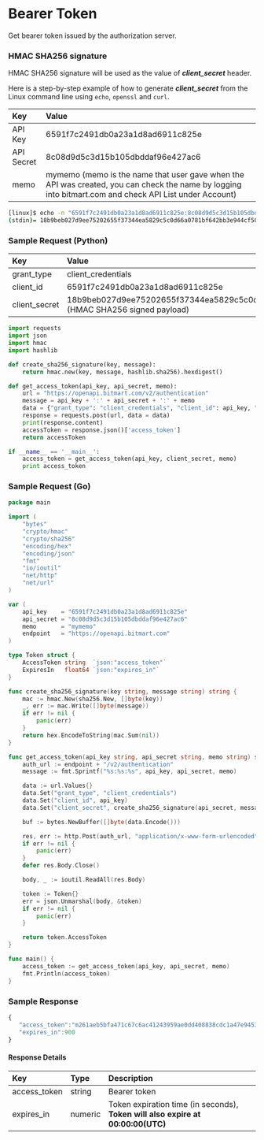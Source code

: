 # Bearer Token

Get bearer token issued by the authorization server.

### HMAC SHA256 signature

HMAC SHA256 signature will be used as the value of _**client_secret**_ header.

Here is a step-by-step example of how to generate _**client_secret**_ from the Linux command line using ```echo```, ```openssl``` and ```curl```.

| Key | Value |
| :--- | :--- |
| API Key | 6591f7c2491db0a23a1d8ad6911c825e |
| API Secret | 8c08d9d5c3d15b105dbddaf96e427ac6 |
| memo | mymemo (memo is the name that user gave when the API was created, you can check the name by logging into bitmart.com and check API List under Account) |

```sh
[linux]$ echo -n "6591f7c2491db0a23a1d8ad6911c825e:8c08d9d5c3d15b105dbddaf96e427ac6:mymemo" | openssl dgst -sha256 -hmac "8c08d9d5c3d15b105dbddaf96e427ac6"
(stdin)= 18b9beb027d9ee75202655f37344ea5829c5c0d66a0781bf642bb3e944cf5019
```

### Sample Request \(Python\)

| Key | Value |
| :--- | :--- |
| grant_type | client_credentials |
| client_id | 6591f7c2491db0a23a1d8ad6911c825e |
| client_secret | 18b9beb027d9ee75202655f37344ea5829c5c0d66a0781bf642bb3e944cf5019 (HMAC SHA256 signed payload) |

```py
import requests
import json
import hmac
import hashlib

def create_sha256_signature(key, message): 
    return hmac.new(key, message, hashlib.sha256).hexdigest()

def get_access_token(api_key, api_secret, memo):
    url = "https://openapi.bitmart.com/v2/authentication"
    message = api_key + ':' + api_secret + ':' + memo
    data = {"grant_type": "client_credentials", "client_id": api_key, "client_secret": create_sha256_signature(api_secret, message)}
    response = requests.post(url, data = data)
    print(response.content)
    accessToken = response.json()['access_token']
    return accessToken

if __name__ == '__main__':
    access_token = get_access_token(api_key, client_secret, memo)
    print access_token

```

### Sample Request \(Go\)

```go
package main

import (
    "bytes"
    "crypto/hmac"
    "crypto/sha256"
    "encoding/hex"
    "encoding/json"
    "fmt"
    "io/ioutil"
    "net/http"
    "net/url"
)

var (
    api_key    = "6591f7c2491db0a23a1d8ad6911c825e"
    api_secret = "8c08d9d5c3d15b105dbddaf96e427ac6"
    memo       = "mymemo"
    endpoint   = "https://openapi.bitmart.com"
)

type Token struct {
    AccessToken string  `json:"access_token"`
    ExpiresIn   float64 `json:"expires_in"`
}

func create_sha256_signature(key string, message string) string {
    mac := hmac.New(sha256.New, []byte(key))
    _, err := mac.Write([]byte(message))
    if err != nil {
        panic(err)
    }
    return hex.EncodeToString(mac.Sum(nil))
}

func get_access_token(api_key string, api_secret string, memo string) string {
    auth_url := endpoint + "/v2/authentication"
    message := fmt.Sprintf("%s:%s:%s", api_key, api_secret, memo)

    data := url.Values{}
    data.Set("grant_type", "client_credentials")
    data.Set("client_id", api_key)
    data.Set("client_secret", create_sha256_signature(api_secret, message))

    buf := bytes.NewBuffer([]byte(data.Encode()))

    res, err := http.Post(auth_url, "application/x-www-form-urlencoded", buf)
    if err != nil {
        panic(err)
    }
    defer res.Body.Close()

    body, _ := ioutil.ReadAll(res.Body)

    token := Token{}
    err = json.Unmarshal(body, &token)
    if err != nil {
        panic(err)
    }

    return token.AccessToken
}

func main() {
    access_token := get_access_token(api_key, api_secret, memo)
    fmt.Println(access_token)
}

```


### Sample Response
```js
{
   "access_token":"m261aeb5bfa471c67c6ac41243959ae0dd408838cdc1a47e945305dd558e2fa78",
   "expires_in":900
}
```

#### Response Details

| Key | Type | Description |
| :--- | :--- | :--- |
| access_token | string | Bearer token |
| expires_in | numeric | Token expiration time (in seconds), **Token will also expire at 00:00:00(UTC)** |




